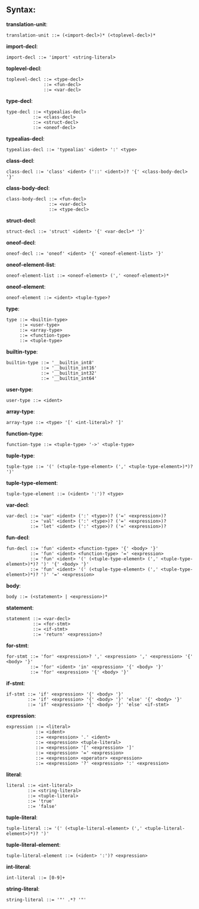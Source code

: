 ## Syntax:

**translation-unit**:

    translation-unit ::= (<import-decl>)* (<toplevel-decl>)*

**import-decl**:

    import-decl ::= 'import' <string-literal>

**toplevel-decl**:

    toplevel-decl ::= <type-decl>
                  ::= <fun-decl>
                  ::= <var-decl>

**type-decl**:

    type-decl ::= <typealias-decl>
              ::= <class-decl>
              ::= <struct-decl>
              ::= <oneof-decl>

**typealias-decl**:

    typealias-decl ::= 'typealias' <ident> ':' <type>

**class-decl**:

    class-decl ::= 'class' <ident> ('::' <ident>)? '{' <class-body-decl> '}'

**class-body-decl**:

    class-body-decl ::= <fun-decl>
                    ::= <var-decl>
                    ::= <type-decl>

**struct-decl**:

    struct-decl ::= 'struct' <ident> '{' <var-decl>* '}'

**oneof-decl**:

    oneof-decl ::= 'oneof' <ident> '{' <oneof-element-list> '}'

**oneof-element-list**:

    oneof-element-list ::= <oneof-element> (',' <oneof-element>)*

**oneof-element**:

    oneof-element ::= <ident> <tuple-type>?

**type**:

    type ::= <builtin-type>
         ::= <user-type>
         ::= <array-type>
         ::= <function-type>
         ::= <tuple-type>

**builtin-type**:

    builtin-type ::= '__builtin_int8'
                 ::= '__builtin_int16'
                 ::= '__builtin_int32'
                 ::= '__builtin_int64'

**user-type**:

    user-type ::= <ident>

**array-type**:

    array-type ::= <type> '[' <int-literal>? ']'

**function-type**:

    function-type ::= <tuple-type> '->' <tuple-type>

**tuple-type**:

    tuple-type ::= '(' (<tuple-type-element> (',' <tuple-type-element>)*)? ')'

**tuple-type-element**:

    tuple-type-element ::= (<ident> ':')? <type>

**var-decl**:

    var-decl ::= 'var' <ident> (':' <type>)? ('=' <expression>)?
             ::= 'val' <ident> (':' <type>)? ('=' <expression>)?
             ::= 'let' <ident> (':' <type>)? ('=' <expression>)?

**fun-decl**:

    fun-decl ::= 'fun' <ident> <function-type> '{' <body> '}'
             ::= 'fun' <ident> <function-type> '=' <expression>
             ::= 'fun' <ident> '(' (<tuple-type-element> (',' <tuple-type-element>)*)? ')' '{' <body> '}'
             ::= 'fun' <ident> '(' (<tuple-type-element> (',' <tuple-type-element>)*)? ')' '=' <expression>

**body**:

    body ::= (<statement> | <expression>)*

**statement**:

    statement ::= <var-decl>
              ::= <for-stmt>
              ::= <if-stmt>
              ::= 'return' <expression>?

**for-stmt**:

    for-stmt ::= 'for' <expression>? ',' <expression> ',' <expression> '{' <body> '}'
             ::= 'for' <ident> 'in' <expression> '{' <body> '}'
             ::= 'for' <expression> '{' <body> '}'

**if-stmt**:

    if-stmt ::= 'if' <expression> '{' <body> '}'
            ::= 'if' <expression> '{' <body> '}' 'else' '{' <body> '}'
            ::= 'if' <expression> '{' <body> '}' 'else' <if-stmt>

**expression**:

    expression ::= <literal>
               ::= <ident>
               ::= <expression> '.' <ident>
               ::= <expression> <tuple-literal>
               ::= <expression> '[' <expression> ']'
               ::= <expression> '=' <expression>
               ::= <expression> <operator> <expression>
               ::= <expression> '?' <expression> ':' <expression>

**literal**:

    literal ::= <int-literal>
            ::= <string-literal>
            ::= <tuple-literal>
            ::= 'true'
            ::= 'false'

**tuple-literal**:

    tuple-literal ::= '(' (<tuple-literal-element> (',' <tuple-literal-element>)*)? ')'

**tuple-literal-element**:

    tuple-literal-element ::= (<ident> ':')? <expression>

**int-literal**:

    int-literal ::= [0-9]+

**string-literal**:

    string-literal ::= '"' .*? '"'
